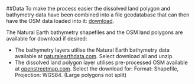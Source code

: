 ##Data
To make the process easier the dissolved land polygon and bathymetry data have been combined into a file geodatabase that can then have the OSM data loaded into it: [download]().

The Natural Earth bathymetry shapefiles and the OSM land polygons are available for download if desired:
- The bathymetry layers utilise the Natural Earth bathymetry data available at [naturalearthdata.com](http://www.naturalearthdata.com/downloads/10m-physical-vectors/10m-bathymetry). Select download all and unzip.
- The dissolved land polygon layer utilises pre-processed OSM available at [openstreetmap.com](http://openstreetmapdata.com/data/land-polygons). Select the download for: Format: Shapefile, Projection: WGS84. (Large polygons not split)
